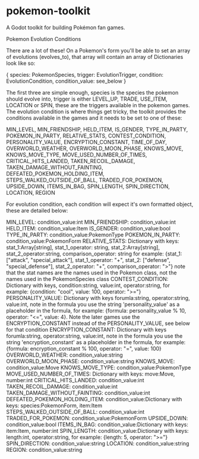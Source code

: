 # pokemon-toolkit
A Godot toolkit for building Pokémon fan games.


Pokemon Evolution Conditions

There are a lot of these! On a Pokemon's form you'll be able to set an array of evolutions (evolves_to), that array will contain an array of Dictionaries look like so:

{
    species: PokemonSpecies, 
    trigger: EvolutionTrigger, 
    condition: EvolutionCondition, 
    condition_value: see_below
}

The first three are simple enough, species is the species the pokemon should evolve into, trigger is either LEVEL_UP, TRADE, USE_ITEM, LOCATION or SPIN, these are the triggers available in the pokemon games. The evolution condition is where things get tricky, the toolkit provides the conditions available in the games and it needs to be set to one of these:

MIN_LEVEL,
MIN_FRIENDSHIP,
HELD_ITEM,
IS_GENDER,
TYPE_IN_PARTY,
POKEMON_IN_PARTY,
RELATIVE_STATS,
CONTEST_CONDITION,
PERSONALITY_VALUE,
ENCRYPTION_CONSTANT,
TIME_OF_DAY,
OVERWORLD_WEATHER,
OVERWORLD_MOON_PHASE,
KNOWS_MOVE,
KNOWS_MOVE_TYPE,
MOVE_USED_NUMBER_OF_TIMES,
CRITICAL_HITS_LANDED,
TAKEN_RECOIL_DAMAGE,
TAKEN_DAMAGE_WITHOUT_FAINTING,
DEFEATED_POKEMON_HOLDING_ITEM,
STEPS_WALKED_OUTSIDE_OF_BALL,
TRADED_FOR_POKEMON,
UPSIDE_DOWN,
ITEMS_IN_BAG,
SPIN_LENGTH,
SPIN_DIRECTION,
LOCATION,
REGION

For evolution condition, each condition will expect it's own formatted object, these are detailed below:

MIN_LEVEL: condition_value:int
MIN_FRIENDSHIP: condition_value:int
HELD_ITEM: condition_value:Item
IS_GENDER: condition_value:bool
TYPE_IN_PARTY: condition_value:PokemonType
POKEMON_IN_PARTY: condition_value:PokemonForm
RELATIVE_STATS: Dictionary with keys: stat_1:Array[string], stat_1_operator: string, stat_2:Array[string], stat_2_operator:string, comparison_operator: string for example: {stat_1: ["attack", "special_attack"], stat_1_operator: "+", stat_2: ["defense", "special_defense"], stat_2_operator: "+", comparison_operator: ">"} note that the stat names are the names used in the Pokemon class, not the names used in the PokemonSpecies class
CONTEST_CONDITION: Dictionary with keys, condition:string, value:int, operator:string, for example: {condition: "cool", value: 100, operator: ">="}
PERSONALITY_VALUE: Dictionary with keys forumla:string, operator:string, value:int, note in the formula you use the string 'personality_value' as a placeholder in the formula, for example: {formula: personality_value % 10, operator: "<=", value: 4}. Note the later games use the ENCRYPTION_CONSTANT instead of the PERSONALITY_VALUE, see below for that condition
ENCRYPTION_CONSTANT: Dictionary with keys forumla:string, operator:string, value:int, note in the formula you use the string 'encryption_constant' as a placeholder in the formula, for example: {formula: encryption_constant % 100, operator: "=", value: 100}
OVERWORLD_WEATHER: condition_value:string
OVERWORLD_MOON_PHASE: condition_value:string
KNOWS_MOVE: condition_value:Move
KNOWS_MOVE_TYPE: condition_value:PokemonType
MOVE_USED_NUMBER_OF_TIMES: Dictionary with keys: move:Move, number:int
CRITICAL_HITS_LANDED: condition_value:int
TAKEN_RECOIL_DAMAGE: condition_value:int
TAKEN_DAMAGE_WITHOUT_FAINTING: condition_value:int
DEFEATED_POKEMON_HOLDING_ITEM: condition_value:Dictionary with keys: species:PokemonForm, item:Item
STEPS_WALKED_OUTSIDE_OF_BALL: condition_value:int
TRADED_FOR_POKEMON: condition_value:PokemonForm
UPSIDE_DOWN: condition_value:bool
ITEMS_IN_BAG: condition_value:Dictionary with keys: item:Item, number:int
SPIN_LENGTH: condition_value:Dictionary with keys: length:int, operator:string, for example: {length: 5, operator: ">="}
SPIN_DIRECTION: condition_value:string
LOCATION: condition_value:string
REGION: condition_value:string
